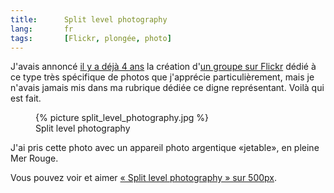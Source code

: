 ```yaml
---
title:      Split level photography
lang:       fr
tags:       [Flickr, plongée, photo]
---
```


J'avais annoncé [il y a déjà 4 ans](/2005/12/groupe-flickr-a-remplir-halfway-between-air-and-water.html) la création d'[un groupe sur Flickr](http://www.flickr.com/groups/halfway_air_water/) dédié à ce type très spécifique de photos que j'apprécie particulièrement, mais je n'avais jamais mis dans ma rubrique dédiée ce digne représentant. Voilà qui est fait.

<figure>
  {% picture split_level_photography.jpg %}
  <figcaption>
  Split level photography
  </figcaption>
</figure>

J'ai pris cette photo avec un appareil photo argentique «jetable», en pleine Mer Rouge.

Vous pouvez voir et aimer [« Split level photography » sur 500px](http://500px.com/photo/1116038).
